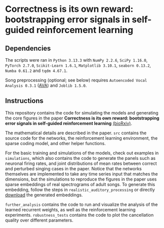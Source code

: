 # Correctness is its own reward: bootstrapping error signals in self-guided reinforcement learning

## Dependencies
The scripts were ran in `Python 3.13.3` with `NumPy 2.2.6`, `SciPy 1.16.0`, `PyTorch 2.7.0`, `Scikit-Learn 1.6.1`, `Matplotlib 3.10.1`, `seaborn 0.13.2`, `Numba 0.61.2` and `tqdm 4.67.1`. 

Song preprocessing (optional; see below) requires `Autoencoded Vocal Analysis 0.3.1` ([AVA](https://autoencoded-vocal-analysis.readthedocs.io/en/latest/index.html)) and `Joblib 1.5.0`.

## Instructions
This repository contains the code for simulating the models and generating the core figures in the paper **Correctness is its own reward: bootstrapping error signals in self-guided reinforcement learning** [(bioRxiv)](https://www.biorxiv.org/content/10.1101/2025.07.18.665446).

The mathematical details are described in the paper. `src` contains the source code for the networks, the reinforcement learning environment, the sparse coding model, and other helper functions. 

For the basic training and simulations of the models, check out examples in `simulations`, which also contains the code to generate the panels such as neuronal firing rates, and joint distributions of mean rates between correct and perturbed singing cases in the paper. Notice that the networks themselves are implemented to take any time series input that matches the dimensions, but the simulations to reproduce the figures in the paper uses sparse embeddings of real spectrograms of adult songs. To generate this embedding, follow the steps in `realistic_auditory_processing` or directly [download](https://app.box.com/s/9uu0zwzoqw5qd4ghijg220juxy912mye) the generated embeddings. 

`further_analysis` contains the code to run and visualize the analysis of the learned recurrent weights, as well as the reinforcement learning experiments. `robustness_tests` contains the code to plot the cancellation quality over different parameters.
